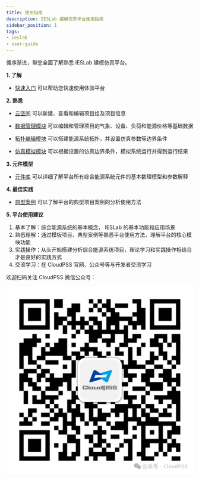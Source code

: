 ```yaml
---
title: 使用指南
description: IESLab 建模仿真平台使用指南
sidebar_position: 1
tags:
- ieslab
- user-guide
---
```


循序渐进，带您全面了解熟悉 IESLab 建模仿真平台。


**1. 了解**

* [快速入门](../20-quick-start/index.md) 可以帮助您快速使用体验平台


**2. 熟悉**

* [云空间](../30-cloud-space/index.md) 可以新建、查看和编辑项目组及项目信息

* [数据管理模块](../40-data-module/index.md) 可以编辑和管理项目的气象、设备、负荷和能源价格等基础数据

* [拓扑编辑模块](../50-topology-module/index.md) 可以搭建能源系统拓扑，并设置仿真参数等边界条件

* [仿真模拟模块](../60-simulation-module/index.md) 可以根据设置的仿真边界条件，模拟系统运行并得到运行结果

**3. 元件模型**

* [元件库](../70-component-library/index.md) 可以详细了解平台所有综合能源系统元件的基本数理模型和参数解释

**4. 最佳实践**

* [典型案例](../80-typical-cases/index.md) 可以了解平台的典型项目案例的分析使用方法


**5. 平台使用建议**

 1.	基本了解：综合能源系统的基本概念， IESLab 的基本功能和应用场景
 2.	熟悉理解：通过模板项目、典型案例等熟悉平台使用方法，理解平台的核心模块功能
 3.	实践操作：从头开始搭建分析综合能源系统项目，理论学习和实践操作相结合才是良好的实践方式
 4.	交流学习：在 CloudPSS 官网、公众号等与开发者交流学习

欢迎扫码关注 CloudPSS 微信公众号：

![CloudPSS =x300](./logo.png )